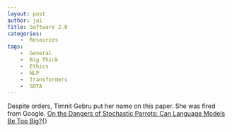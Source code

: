 ```yaml
---
layout: post
author: jai
Title: Software 2.0
categories: 
    -  Resources
tags:
    -  General
    -  Big Think
    -  Ethics
    -  NLP
    -  Transformers
    -  SOTA
---
```


Despite orders, Timnit Gebru put her name on this paper. She was fired from Google. [On the Dangers of Stochastic Parrots: Can Language Models Be Too Big?](https://faculty.washington.edu/ebender/papers/Stochastic_Parrots.pdf){}
